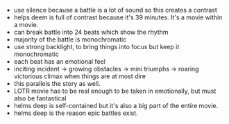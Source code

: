 * use silence because a battle is a lot of sound so this creates a contrast
* helps deem is full of contrast because it's 39 minutes. It's a movie within a movie.
* can break battle into 24 beats which show the rhythm
* majority of the battle is monochromatic
* use strong backlight, to bring things into focus but keep it monochromatic
* each beat has an emotional feel
* inciting incident -> growing obstacles -> mini triumphs -> roaring victorious climax when things are at most dire
* this parallels the story as well.
* LOTR movie has to be real enough to be taken in emotionally, but must also be fantastical
* helms deep is self-contained but it's also a big part of the entire movie.
* helms deep is the reason epic battles exist.
